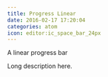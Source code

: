 ```yaml
---
title: Progress Linear
date: 2016-02-17 17:20:04
categories: atom
icon: editor:ic_space_bar_24px
---
```


A linear progress bar
<!-- more -->
Long description here.
